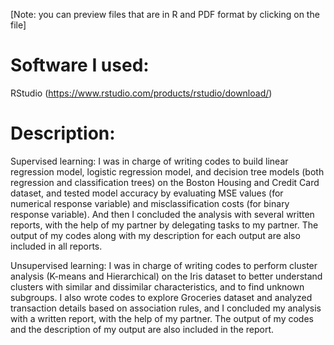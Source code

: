 [Note: you can preview files that are in R and PDF format by clicking on the file]

# Software I used:
RStudio (https://www.rstudio.com/products/rstudio/download/)

# Description: 
Supervised learning: I was in charge of writing codes to build linear regression model, logistic regression model, and decision tree models (both regression and classification trees) on the Boston Housing and Credit Card dataset, and tested model accuracy by evaluating MSE values (for numerical response variable) and misclassification costs (for binary response variable). And then I concluded the analysis with several written reports, with the help of my partner by delegating tasks to my partner. The output of my codes along with my description for each output are also included in all reports. 

Unsupervised learning: I was in charge of writing codes to perform cluster analysis (K-means and Hierarchical) on the Iris dataset to better understand clusters with similar and dissimilar characteristics, and to find unknown subgroups. I also wrote codes to explore Groceries dataset and analyzed transaction details based on association rules, and I concluded my analysis with a written report, with the help of my partner. The output of my codes and the description of my output are also included in the report. 
